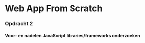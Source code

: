 # Web App From Scratch



### Opdracht 2
#### Voor- en nadelen JavaScript libraries/frameworks onderzoeken

